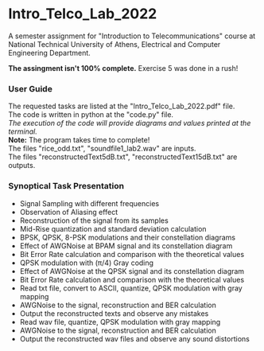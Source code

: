 # Intro_Telco_Lab_2022
A semester assignment for "Introduction to Telecommunications" course at National Technical University of Athens, Electrical and Computer Engineering Department.

**The assingment isn't 100% complete.** Exercise 5 was done in a rush!

### User Guide
The requested tasks are listed at the "Intro_Telco_Lab_2022.pdf" file.\
The code is written in python at the "code.py" file.\
*The execution of the code will provide diagrams and values printed at the terminal.*\
**Note:** The program takes time to complete!\
The files "rice_odd.txt", "soundfile1_lab2.wav" are inputs.\
The files "reconstructedText5dB.txt", "reconstructedText15dB.txt" are outputs.

### Synoptical Task Presentation 
- Signal Sampling with different frequencies
- Observation of Aliasing effect
- Reconstruction of the signal from its samples  
- Mid-Rise quantization and standard deviation calculation
- BPSK, QPSK, 8-PSK modulations and their constellation diagrams
- Effect of AWGNoise at BPAM signal and its constellation diagram
- Bit Error Rate calculation and comparison with the theoretical values  
- QPSK modulation with (π/4) Gray coding
- Effect of AWGNoise at the QPSK signal and its constellation diagram
- Bit Error Rate calculation and comparison with the theoretical values  
- Read txt file, convert to ASCII, quantize, QPSK modulation with gray mapping
- AWGNoise to the signal, reconstruction and BER calculation
- Output the reconstructed texts and observe any mistakes  
- Read wav file, quantize, QPSK modulation with gray mapping
- AWGNoise to the signal, reconstruction and BER calculation
- Output the reconstructed wav files and observe any sound distortions
